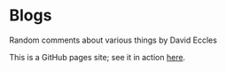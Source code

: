 # Blogs
Random comments about various things by David Eccles

This is a GitHub pages site; see it in action [here](https://gringer.github.io/blogs/).
